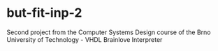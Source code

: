 # but-fit-inp-2
Second project from the Computer Systems Design course of the Brno University of Technology - VHDL Brainlove Interpreter
